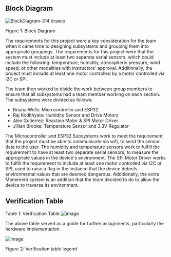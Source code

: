 ## Block Diagram

![BlockDiagram-314 drawio](https://github.com/Abs0lute-Zer0/AbsoluteZero.github.io/assets/156858888/c589fed9-7303-4ea9-8a6d-2e35288f99ac)

Figure 1: Block Diagram

The requirements for this project were a key consideration for the team when it came time to designing subsystems and grouping them into appropriate groupings. The requirements for this project were that the system must include at least two separate serial sensors, which could include the following: temperature, humidity, atmospheric pressure, wind speed, or other modalities with instructors' approval. Additionally, the project must include at least one motor controlled by a motor controlled via I2C or SPI.

The team then worked to divide the work between group members to ensure that all subsystems had a team member working on each section. The subsystems were divided as follows: 
* Briana Wells: Microcontroller and ESP32
* Raj Kodithyala: Humidity Sensor and Drive Motors
* Alex Gutierrez: Reaction Motor & SPI Motor Driver
* Jillian Brooke: Temperature Sensor and 3.3V Regulator

The Microcontroller and ESP32 Subsystems work to meet the requirement that the project must be able to communicate via wifi, to send the sensor data to the user. The humidity and temperature sensors work to fulfill the requirement to have at least two separate serial sensors, to measure the appropriate values in the device's environment. The SPI Motor Driver works to fulfill the requirement to include at least one motor controlled via I2C or SPI, used to raise a flag in the instance that the device detects environmental values that are deemed dangerous. Additionally, the extra Momenent system is an addition that the team decided to do to allow the device to traverse its environment.

## Verification Table

Table 1: Verification Table
![image](https://github.com/Abs0lute-Zer0/AbsoluteZero.github.io/assets/156485138/2a1b9f25-7edb-46dd-b786-642442e6027e)

The above table served as a guide for further assignments, particularly the hardware implementation.


![image](https://github.com/Abs0lute-Zer0/AbsoluteZero.github.io/assets/156485138/266b5221-b74f-4d66-876d-0c172998cfbf)

Figure 2: Verification table legend
